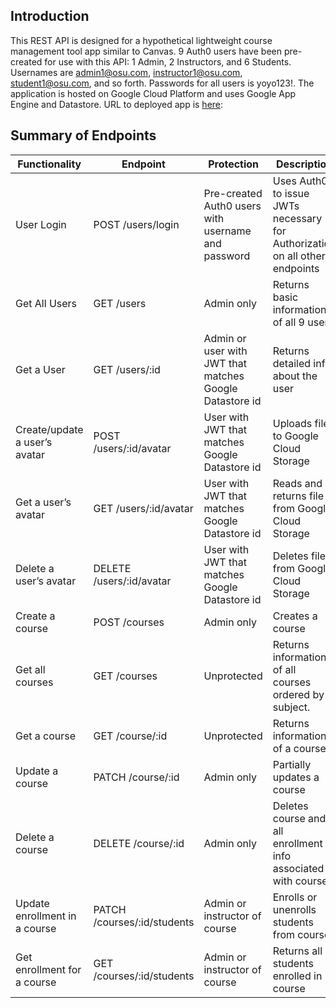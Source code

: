 ## Introduction
This REST API is designed for a hypothetical lightweight course management tool app similar to Canvas. 
9 Auth0 users have been pre-created for use with this API: 1 Admin, 2 Instructors, and 6 Students. 
Usernames are admin1@osu.com, instructor1@osu.com, student1@osu.com, and so forth. Passwords for all users is yoyo123!.
The application is hosted on Google Cloud Platform and uses Google App Engine and Datastore.
URL to deployed app is [here](https://shinminy-cs493-portfolio.wl.r.appspot.com/): 

## Summary of Endpoints

| Functionality |    Endpoint   |  Protection  | Description |
| ------------- | ------------- | ------------- |------------- |
|  User Login   |  POST /users/login  | Pre-created Auth0 users with username and password  | Uses Auth0 to issue JWTs necessary for Authorization on all other endpoints |
| Get All Users |  GET /users  |  Admin only  |  Returns basic information of all 9 users |
|  Get a User  |  GET /users/:id  |  Admin or user with JWT that matches Google Datastore id | Returns detailed info about the user |
|  Create/update a user’s avatar  |  POST /users/:id/avatar  |  User with JWT that matches Google Datastore id  |  Uploads file to Google Cloud Storage  |
|  Get a user’s avatar  |  GET /users/:id/avatar  |  User with JWT that matches Google Datastore id  |  Reads and returns file from Google Cloud Storage  |
|  Delete a user’s avatar  |  DELETE /users/:id/avatar  |  User with JWT that matches Google Datastore id  |  Deletes file from Google Cloud Storage  |
|  Create a course  |  POST /courses  |  Admin only  |  Creates a course  |
|  Get all courses  |  GET /courses  |  Unprotected  |  Returns information of all courses ordered by subject.  |
|  Get a course  |  GET /course/:id  |  Unprotected  |  Returns information of a course  | 
|  Update a course  |  PATCH /course/:id  |  Admin only  |  Partially updates a course  |
|  Delete a course  |  DELETE /course/:id  |  Admin only  |  Deletes course and all enrollment info associated with course  |
|  Update enrollment in a course  |  PATCH /courses/:id/students  |  Admin or instructor of course  | Enrolls or unenrolls students from course  |
|  Get enrollment for a course  |  GET /courses/:id/students  |  Admin or instructor of course  | Returns all students enrolled in course  |
